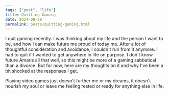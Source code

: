 ```yaml
---
tags: ["post", "life"] 
title: Quitting Gaming
date: 2024-08-20
permalink: posts/quitting-gaming.html
---
```

I quit gaming recently. I was thinking about my life and the person I want to be, and how I can make future me proud of today me. After a lot of thoughtful consideration and avoidance, I couldn't run from it anymore. I had to quit if I wanted to get anywhere in life on purpose. I don't know future Amaris all that well, so this might be more of a gaming sabbatical than a divorce. But for now, here are my thoughts on it and why I've been a bit shocked at the responses I get. 

Playing video games just doesn't further me or my dreams, it doesn't nourish my soul or leave me feeling rested or ready for anything else in life.
